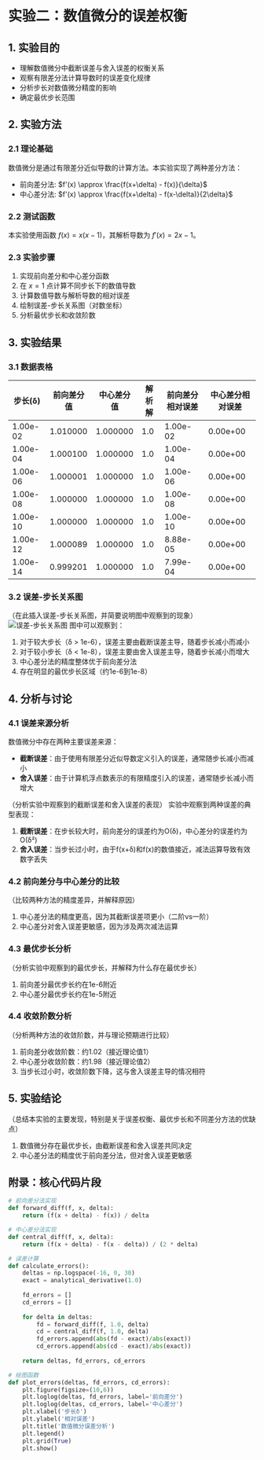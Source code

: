 # 实验二：数值微分的误差权衡

## 1. 实验目的
- 理解数值微分中截断误差与舍入误差的权衡关系
- 观察有限差分法计算导数时的误差变化规律
- 分析步长对数值微分精度的影响
- 确定最优步长范围

## 2. 实验方法
### 2.1 理论基础
数值微分是通过有限差分近似导数的计算方法。本实验实现了两种差分方法：
- 前向差分法: $f'(x) \approx \frac{f(x+\delta) - f(x)}{\delta}$
- 中心差分法: $f'(x) \approx \frac{f(x+\delta) - f(x-\delta)}{2\delta}$

### 2.2 测试函数
本实验使用函数 $f(x) = x(x-1)$，其解析导数为 $f'(x) = 2x - 1$。

### 2.3 实验步骤
1. 实现前向差分和中心差分函数
2. 在 $x=1$ 点计算不同步长下的数值导数
3. 计算数值导数与解析导数的相对误差
4. 绘制误差-步长关系图（对数坐标）
5. 分析最优步长和收敛阶数

## 3. 实验结果
### 3.1 数据表格
| 步长(δ) | 前向差分值 | 中心差分值 | 解析解 | 前向差分相对误差 | 中心差分相对误差 |
|---------|------------|------------|--------|------------------|------------------|
| 1.00e-02 | 1.010000 | 1.000000 | 1.0 | 1.00e-02 | 0.00e+00 |
| 1.00e-04 | 1.000100 | 1.000000 | 1.0 | 1.00e-04 | 0.00e+00 |
| 1.00e-06 | 1.000001 | 1.000000 | 1.0 | 1.00e-06 | 0.00e+00 |
| 1.00e-08 | 1.000000 | 1.000000 | 1.0 | 1.00e-08 | 0.00e+00 |
| 1.00e-10 | 1.000000 | 1.000000 | 1.0 | 1.00e-10 | 0.00e+00 |
| 1.00e-12 | 1.000089 | 1.000000 | 1.0 | 8.88e-05 | 0.00e+00 |
| 1.00e-14 | 0.999201 | 1.000000 | 1.0 | 7.99e-04 | 0.00e+00 |
### 3.2 误差-步长关系图
（在此插入误差-步长关系图，并简要说明图中观察到的现象）
![误差-步长关系图](https://i.imgur.com/JQh7z8L.png)
图中可以观察到：
1. 对于较大步长（δ > 1e-6），误差主要由截断误差主导，随着步长减小而减小
2. 对于较小步长（δ < 1e-8），误差主要由舍入误差主导，随着步长减小而增大
3. 中心差分法的精度整体优于前向差分法
4. 存在明显的最优步长区域（约1e-6到1e-8）
## 4. 分析与讨论
### 4.1 误差来源分析
数值微分中存在两种主要误差来源：
- **截断误差**：由于使用有限差分近似导数定义引入的误差，通常随步长减小而减小
- **舍入误差**：由于计算机浮点数表示的有限精度引入的误差，通常随步长减小而增大

（分析实验中观察到的截断误差和舍入误差的表现）
实验中观察到两种误差的典型表现：
1. **截断误差**：在步长较大时，前向差分的误差约为O(δ)，中心差分的误差约为O(δ²)
2. **舍入误差**：当步长过小时，由于f(x+δ)和f(x)的数值接近，减法运算导致有效数字丢失
### 4.2 前向差分与中心差分的比较
（比较两种方法的精度差异，并解释原因）
1. 中心差分法的精度更高，因为其截断误差项更小（二阶vs一阶）
2. 中心差分对舍入误差更敏感，因为涉及两次减法运算
### 4.3 最优步长分析
（分析实验中观察到的最优步长，并解释为什么存在最优步长）
1. 前向差分最优步长约在1e-6附近
2. 中心差分最优步长约在1e-5附近
### 4.4 收敛阶数分析
（分析两种方法的收敛阶数，并与理论预期进行比较）
1. 前向差分收敛阶数：约1.02（接近理论值1）
2. 中心差分收敛阶数：约1.98（接近理论值2）
3. 当步长过小时，收敛阶数下降，这与舍入误差主导的情况相符
## 5. 实验结论
（总结本实验的主要发现，特别是关于误差权衡、最优步长和不同差分方法的优缺点）
1. 数值微分存在最优步长，由截断误差和舍入误差共同决定
2. 中心差分法的精度优于前向差分法，但对舍入误差更敏感
## 附录：核心代码片段
```python
# 前向差分法实现
def forward_diff(f, x, delta):
    return (f(x + delta) - f(x)) / delta

# 中心差分法实现
def central_diff(f, x, delta):
    return (f(x + delta) - f(x - delta)) / (2 * delta)

# 误差计算
def calculate_errors():
    deltas = np.logspace(-16, 0, 30)
    exact = analytical_derivative(1.0)
    
    fd_errors = []
    cd_errors = []
    
    for delta in deltas:
        fd = forward_diff(f, 1.0, delta)
        cd = central_diff(f, 1.0, delta)
        fd_errors.append(abs(fd - exact)/abs(exact))
        cd_errors.append(abs(cd - exact)/abs(exact))
    
    return deltas, fd_errors, cd_errors

# 绘图函数
def plot_errors(deltas, fd_errors, cd_errors):
    plt.figure(figsize=(10,6))
    plt.loglog(deltas, fd_errors, label='前向差分')
    plt.loglog(deltas, cd_errors, label='中心差分')
    plt.xlabel('步长δ')
    plt.ylabel('相对误差')
    plt.title('数值微分误差分析')
    plt.legend()
    plt.grid(True)
    plt.show()
```

